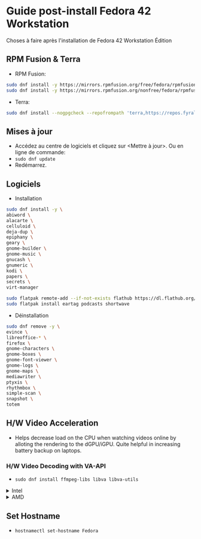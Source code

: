 # Guide post-install Fedora 42 Workstation

Choses à faire après l'installation de Fedora 42 Workstation Édition

## RPM Fusion & Terra

* RPM Fusion:
```sh
sudo dnf install -y https://mirrors.rpmfusion.org/free/fedora/rpmfusion-free-release-$(rpm -E %fedora).noarch.rpm
sudo dnf install -y https://mirrors.rpmfusion.org/nonfree/fedora/rpmfusion-nonfree-release-$(rpm -E %fedora).noarch.rpm
```

* Terra:
```sh
sudo dnf install --nogpgcheck --repofrompath 'terra,https://repos.fyralabs.com/terra$releasever' terra-release
```

## Mises à jour
* Accédez au centre de logiciels et cliquez sur <Mettre à jour>. Ou en ligne de commande:
* `sudo dnf update`
* Redémarrez.

## Logiciels

* Installation
```sh
sudo dnf install -y \
abiword \
alacarte \
celluloid \
deja-dup \
epiphany \
geary \
gnome-builder \
gnome-music \
gnucash \
gnumeric \
kodi \
papers \
secrets \
virt-manager

sudo flatpak remote-add --if-not-exists flathub https://dl.flathub.org/repo/flathub.flatpakrepo
sudo flatpak install eartag podcasts shortwave
```

* Déinstallation
```sh
sudo dnf remove -y \
evince \
libreoffice-* \
firefox \
gnome-characters \
gnome-boxes \
gnome-font-viewer \
gnome-logs \
gnome-maps \
mediawriter \
ptyxis \
rhythmbox \
simple-scan \
snapshot \
totem
```

## H/W Video Acceleration
* Helps decrease load on the CPU when watching videos online by alloting the rendering to the dGPU/iGPU. Quite helpful in increasing battery backup on laptops.

### H/W Video Decoding with VA-API 
* `sudo dnf install ffmpeg-libs libva libva-utils`

<details>
<summary>Intel</summary>
 
* If you have a recent Intel chipset (5th Gen and above) after installing the packages above., Do:
```sh
sudo dnf swap libva-intel-media-driver intel-media-driver --allowerasing
sudo dnf install libva-intel-driver
```
</details>

<details>
<summary>AMD</summary>No need to do this for intel integrated graphics. Mesa drivers are for AMD graphics, who lost support for h264/h245 in the fedora repositories in f38 due to legal concerns.
 
* If you have an AMD chipset, after installing the packages above do:
```
sudo dnf swap mesa-va-drivers mesa-va-drivers-freeworld
sudo dnf swap mesa-vdpau-drivers mesa-vdpau-drivers-freeworld
sudo dnf swap mesa-va-drivers.i686 mesa-va-drivers-freeworld.i686
sudo dnf swap mesa-vdpau-drivers.i686 mesa-vdpau-drivers-freeworld.i686
```
</details>


## Set Hostname
* `hostnamectl set-hostname Fedora`
